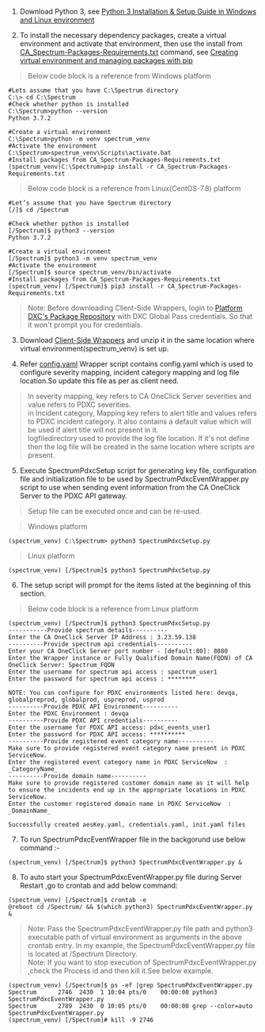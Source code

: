 1. Download Python 3, see [Python 3 Installation & Setup Guide in Windows and Linux environment](https://realpython.com/installing-python/)

2. To install the necessary dependency packages, create a virtual environment and activate that environment, then use the install from [CA_Spectrum-Packages-Requirements.txt](CA_Spectrum-Packages-Requirements.txt) command, see [Creating virtual environment and managing packages with pip](https://docs.python.org/3/tutorial/venv.html)

>Below code block is a reference from Windows platform
```
#Lets assume that you have C:\Spectrum directory
C:\> cd C:\Spectrum
#Check whether python is installed
C:\Spectrum>python --version
Python 3.7.2

#Create a virtual environment
C:\Spectrum>python -m venv spectrum_venv
#Activate the environment
C:\Spectrum>spectrum_venv\Scripts\activate.bat
#Install packages from CA_Spectrum-Packages-Requirements.txt
(spectrum_venv)C:\Spectrum>pip install -r CA_Spectrum-Packages-Requirements.txt
```

>Below code block is a reference from Linux(CentOS-7.8) platform
```
#Let’s assume that you have Spectrum directory
[/]$ cd /Spectrum

#Check whether python is installed
[/Spectrum]$ python3 --version
Python 3.7.2

#Create a virtual environment
[/Spectrum]$ python3 -m venv spectrum_venv
#Activate the environment
[/Spectrum]$ source spectrum_venv/bin/activate
#Install packages from CA_Spectrum-Packages-Requirements.txt
(spectrum_venv) [/Spectrum]$ pip3 install -r CA_Spectrum-Packages-Requirements.txt
```
>Note: Before downloading Client-Side Wrappers, login to [Platform DXC's Package Repository](https://artifactory.platformdxc-mg.com/) with DXC Global Pass credentials.  So that it won't prompt you for credentials. 

3. Download [Client-Side Wrappers](https://github.dxc.com/Platform-DXC/hybrid-wrapper/tree/master/src/ca_spectrum/client-side-wrapper) and unzip it in the same location where virtual environment(spectrum_venv) is set up.

4. Refer [config.yaml](https://github.dxc.com/Platform-DXC/hybrid-wrapper/tree/master/src/ca_spectrum/client-side-wrapper/config.yaml) Wrapper script contains config.yaml which is used to configure severity mapping, incident category mapping and log file location.So update this file as per as client need.
> In severity mapping, key refers to CA OneClick Server severities and value refers to PDXC severities.<br>
> in Incident category, Mapping key refers to alert title and values refers to PDXC incident category. It also contains a default value which will be used if alert title will not present in it.<br>
> logfiledirectory used to provide the log file location. If it's not define then the log file will be created in the same location where scripts are present.

5. Execute SpectrumPdxcSetup script for generating key file, configuration file and initialization file to be used by SpectrumPdxcEventWrapper.py script to use when sending event information from the CA OneClick Server to the PDXC API gateway.
>Setup file can be executed once and can be re-used.

>Windows platform
```
(spectrum_venv) C:\Spectrum> python3 SpectrumPdxcSetup.py
```
>Linux platform
```
(spectrum_venv) [/Spectrum]$ python3 SpectrumPdxcSetup.py
```
6. The setup script will prompt for the items listed at the beginning of this section.

>Below code block is a reference from Linux platform
```
(spectrum_venv) [/Spectrum]$ python3 SpectrumPdxcSetup.py
-----------Provide spectrum details----------
Enter the CA OneClick Server IP Address : 3.23.59.138
----------Provide spectrum api credentials----------
Enter your CA OneClick Server port number - [default:80]: 8080
Enter the Wrapper instance or Fully Qualified Domain Name(FQDN) of CA OneClick Server: Spectrum_FQDN
Enter the username for spectrum api access : spectrum_user1
Enter the password for spectrum api access : ********

NOTE: You can configure for PDXC environments listed here: devqa, globalpreprod, globalprod, uspreprod, usprod
----------Provide PDXC API Environment----------
Enter the PDXC Environment : devqa
----------Provide PDXC API credentials----------
Enter the username for PDXC API access: pdxc_events_user1
Enter the password for PDXC API access: **********
----------Provide registered event category name----------
Make sure to provide registered event category name present in PDXC ServiceNow.
Enter the registered event category name in PDXC ServiceNow  : _CategoryName_
----------Provide domain name----------
Make sure to provide registered customer domain name as it will help to ensure the incidents end up in the appropriate locations in PDXC ServiceNow.
Enter the customer registered domain name in PDXC ServiceNow  : _DomainName_

Successfully created aesKey.yaml, credentials.yaml, init.yaml files
```
7. To run SpectrumPdxcEventWrapper file in the backgorund use below command :-
```
(spectrum_venv) [/Spectrum]$ python3 SpectrumPdxcEventWrapper.py &
```
8. To auto start your SpectrumPdxcEventWrapper.py file during Server Restart ,go to crontab and add below command:
```
(spectrum_venv) [/Spectrum]$ crontab -e
@reboot cd /Spectrum/ && $(which python3) SpectrumPdxcEventWrapper.py &
```
>Note: Pass the SpectrumPdxcEventWrapper.py file path and python3 executable path of virtual environment as arguments in the above crontab entry. In my example, the SpectrumPdxcEventWrapper.py file is located at /Spectrum Directory.\
>Note: If you want to stop execution of SpectrumPdxcEventWrapper.py ,check the Process id and then kill it.See below example.
```
(spectrum_venv) [/Spectrum]$ ps -ef |grep SpectrumPdxcEventWrapper.py
Spectrum      2746  2430  1 10:04 pts/0    00:00:00 python3 SpectrumPdxcEventWrapper.py
Spectrum      2789  2430  0 10:05 pts/0    00:00:00 grep --color=auto SpectrumPdxcEventWrapper.py
(spectrum_venv) [/Spectrum]# kill -9 2746

```
